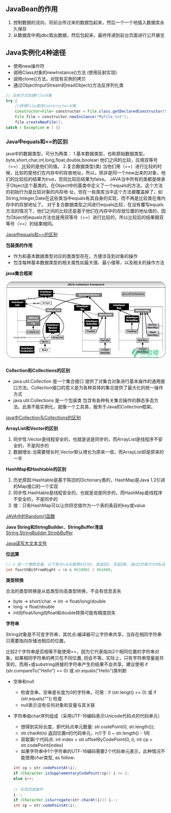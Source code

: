 ## JavaBean的作用

1. 控制数据的流向，将前台传过来的数据包起来，然后一个一个地插入数据库永久保存
2. 从数据库中用jdbc取出数据，然后包起来，最终传递到前台页面进行公开展览

## Java实例化4种途径

* 使用new操作符
* 调用Class对象的newInstance()方法 (使用反射实现)
* 调用clone()方法，对现有实例的拷贝
* 通过ObjectInputStream的readObject()方法反序列化类

~~~java
// 反射方式创建File对象
try {
	//获得File类的Constructor对象
	Constructor<File> constructor = File.class.getDeclaredConstructor(String.class);
	File file = constructor.newInstance("MyFile.txt");
	file.createNewFile();
catch ( Exception e ) {}	
~~~

### Java中equals和==的区别
java中的数据类型，可分为两类： 
1.基本数据类型，也称原始数据类型。byte,short,char,int,long,float,double,boolean 
  他们之间的比较，应用双等号（==）,比较的是他们的值。 
2.复合数据类型(类) 
  当他们用（==）进行比较的时候，比较的是他们在内存中的存放地址，所以，除非是同一个new出来的对象，他们的比较后的结果为true，否则比较后结果为false。 JAVA当中所有的类都是继承于Object这个基类的，在Object中的基类中定义了一个equals的方法，这个方法的初始行为是比较对象的内存地 址，但在一些类库当中这个方法被覆盖掉了，如String,Integer,Date在这些类当中equals有其自身的实现，而不再是比较类在堆内存中的存放地址了。
  对于复合数据类型之间进行equals比较，在没有覆写equals方法的情况下，他们之间的比较还是基于他们在内存中的存放位置的地址值的，因为Object的equals方法也是用双等号（==）进行比较的，所以比较后的结果跟双等号（==）的结果相同。
 
[Java中equals和==的区别](http://www.cnblogs.com/zhxhdean/archive/2011/03/25/1995431.html)  

**包装类的作用**

* 作为和基本数据类型对应的类类型存在，方便涉及到对象的操作
* 包含每种基本数据类型的相关属性如最大值、最小值等，以及相关的操作方法

**java集合框架**

![Java集合框架的结构图](https://raw.githubusercontent.com/dnd2/learngit/master/images/java_collection.jpeg)

**Collection和Collections的区别**

* java.util.Collection 是一个集合接口 提供了对集合对象进行基本操作的通用接口方法。Collection接口的意义是为各种具体的集合提供了最大化的统一操作方式
* java.util.Collections 是一个包装类 包含有各种有关集合操作的静态多态方法。此类不能实例化，就像一个工具类，服务于Java的Collection框架。

[java中Collection与Collections的区别](https://my.oschina.net/leoson/blog/131905)

**ArrayList和Vector的区别**

1. 同步性:Vector是线程安全的，也就是说是同步的，而ArrayList是线程序不安全的，不是同步的 
2. 数据增长:当需要增长时,Vector默认增长为原来一倍，而ArrayList却是原来的一半 

**HashMap和Hashtable的区别**

1. 历史原因:Hashtable是基于陈旧的Dictionary类的，HashMap是Java 1.2引进的Map接口的一个实现
2. 同步性:Hashtable是线程安全的，也就是说是同步的，而HashMap是线程序不安全的，不是同步的 
3. 值：只有HashMap可以让你将空值作为一个表的条目的key或value


[JAVA中的Random()函数
](http://www.cnblogs.com/ningvsban/p/3590722.html)

**Java String和StringBuilder、StringBuffer浅谈**
[String,StringBuilder,StrinbBuffer](http://www.jianshu.com/p/853f8b006edd)

[Java读写大文本文件](http://www.cnblogs.com/duanxz/p/4874712.html)

**位运算**

~~~java
// n 是一个整数变量，以下表示n从右数第4位为1，真返回1，否返回0，通过2的幂次方的&运算将其它位屏蔽掉，只保留其中一位
int fourthBitFromRight = (n & 0b1000) / 0b1000;
~~~

**类型转换**

合法的类型转换是从低类型向高类型转换，不会有信息丢失

* byte -> short/char -> int -> float/long/double 
* long -> float/double
* int向float/long向float和double转换可能有精度损失

**字符串**

String对象是不可变字符串，其优点:编译器可让字符串共享，当存在相同字符串只需要指向存储池相应的位置。

比较2个字符串是否相等不能使用==，因为它代表指向2个相同位置的字符串对象，如果相同字符串的拷贝在不同位置, 则会不等。实际上，只有字符串常量是共享的，而用+或substring拼接的字符串产生的结果不会共享。建议使用 if (str.compareTo("Hello") == 0) 或 str.equals("Hello")类判断

* 空串和null
	* 检查空串，空串是长度为0的字符串，可用：if (str.lengt() == 0) 或 if (str.equals("")) 检查
	* null表示没有任何对象和变量与其关联
* 字符串由char序列组成（采用UTF-16编码表示Unicode代码点的代码单元）
	* 想得到实际长度，即代码点单元数量: str.codePoint(0, str.length()); 
	* str.charAt(n) 返回位置n的代码单元，n介于 0 ~ str.length() - 1间
	* 获取第i个代码点: int index = str.offsetByCodePoint(0, i); int cp = str.codePoint(index)
	* 如果字符串中1个字符串的UTF-16编码需要2个代码单元表示，此种情况不能使用char类型, as follow:
	
	~~~java
	int cp = str.codePointAt(i);
	if (Character.isSupplementaryCodePoint(cp)) i += 2;
	else i++;
	
	// 实现回退操作
	i--;
	if (Character.isSurrogate(str.charAt(i))) i--;
	int cp = str.codePointAt(i);
	~~~